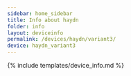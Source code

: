 ```yaml
---
sidebar: home_sidebar
title: Info about haydn
folder: info
layout: deviceinfo
permalink: /devices/haydn/variant3/
device: haydn_variant3
---
```

{% include templates/device_info.md %}
